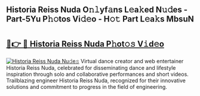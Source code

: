 ## Historia Reiss Nuda O𝚗𝚕yf𝚊ns L𝚎a𝚔ed N𝚞𝚍es - Part-5Yu P𝚑𝚘tos Vi𝚍𝚎o - H𝚘𝚝 Part L𝚎a𝚔s MbsuN

# <h2><a href="http://kf36y4.oniu.top/?m=Historia+Reiss+Nuda">🔗👉 🔴 Historia Reiss Nuda P𝚑ot𝚘𝚜 V𝚒d𝚎o</a></h2>

[![Historia Reiss Nuda Nu𝚍e𝚜](https://i.imgur.com/0qMVB7G.gif)](http://kf36y4.oniu.top/?m=Historia+Reiss+Nuda)
Virtual dance creator and web entertainer Historia Reiss Nuda, celebrated for disseminating dance and lifestyle inspiration through solo and collaborative performances and short videos. Trailblazing engineer Historia Reiss Nuda, recognized for their innovative solutions and commitment to progress in the field of engineering.  
